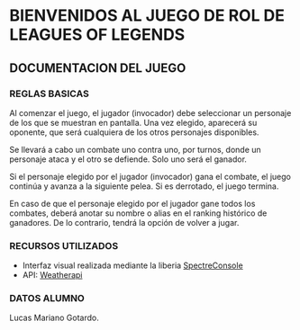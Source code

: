 # BIENVENIDOS AL JUEGO DE ROL DE LEAGUES OF LEGENDS

## DOCUMENTACION DEL JUEGO

### REGLAS BASICAS
Al comenzar el juego, el jugador (invocador) debe seleccionar un personaje de los que se muestran en pantalla. Una vez elegido, aparecerá su oponente, que será cualquiera de los otros personajes disponibles.

Se llevará a cabo un combate uno contra uno, por turnos, donde un personaje ataca y el otro se defiende. Solo uno será el ganador.

Si el personaje elegido por el jugador (invocador) gana el combate, el juego continúa y avanza a la siguiente pelea. Si es derrotado, el juego termina.

En caso de que el personaje elegido por el jugador gane todos los combates, deberá anotar su nombre o alias en el ranking histórico de ganadores. De lo contrario, tendrá la opción de volver a jugar.

### RECURSOS UTILIZADOS
* Interfaz visual realizada mediante la liberia [SpectreConsole](https://spectreconsole.net/widgets/barchart)
* API: [Weatherapi](https://api.weatherapi.com/) 

### DATOS ALUMNO
Lucas Mariano Gotardo.

